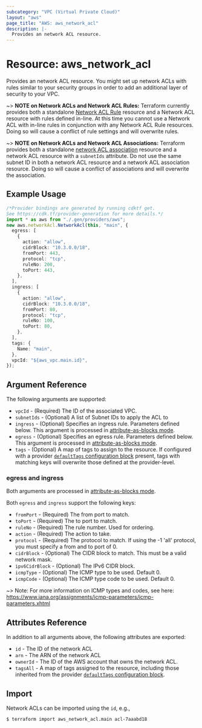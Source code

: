 ```yaml
---
subcategory: "VPC (Virtual Private Cloud)"
layout: "aws"
page_title: "AWS: aws_network_acl"
description: |-
  Provides an network ACL resource.
---
```


# Resource: aws\_network\_acl

Provides an network ACL resource. You might set up network ACLs with rules similar
to your security groups in order to add an additional layer of security to your VPC.

\~> **NOTE on Network ACLs and Network ACL Rules:** Terraform currently
provides both a standalone [Network ACL Rule](network_acl_rule.html) resource and a Network ACL resource with rules
defined in-line. At this time you cannot use a Network ACL with in-line rules
in conjunction with any Network ACL Rule resources. Doing so will cause
a conflict of rule settings and will overwrite rules.

\~> **NOTE on Network ACLs and Network ACL Associations:** Terraform provides both a standalone [network ACL association](network_acl_association.html)
resource and a network ACL resource with a `subnetIds` attribute. Do not use the same subnet ID in both a network ACL
resource and a network ACL association resource. Doing so will cause a conflict of associations and will overwrite the association.

## Example Usage

```typescript
/*Provider bindings are generated by running cdktf get.
See https://cdk.tf/provider-generation for more details.*/
import * as aws from "./.gen/providers/aws";
new aws.networkAcl.NetworkAcl(this, "main", {
  egress: [
    {
      action: "allow",
      cidrBlock: "10.3.0.0/18",
      fromPort: 443,
      protocol: "tcp",
      ruleNo: 200,
      toPort: 443,
    },
  ],
  ingress: [
    {
      action: "allow",
      cidrBlock: "10.3.0.0/18",
      fromPort: 80,
      protocol: "tcp",
      ruleNo: 100,
      toPort: 80,
    },
  ],
  tags: {
    Name: "main",
  },
  vpcId: "${aws_vpc.main.id}",
});

```

## Argument Reference

The following arguments are supported:

* `vpcId` - (Required) The ID of the associated VPC.
* `subnetIds` - (Optional) A list of Subnet IDs to apply the ACL to
* `ingress` - (Optional) Specifies an ingress rule. Parameters defined below.
  This argument is processed in [attribute-as-blocks mode](https://www.terraform.io/docs/configuration/attr-as-blocks.html).
* `egress` - (Optional) Specifies an egress rule. Parameters defined below.
  This argument is processed in [attribute-as-blocks mode](https://www.terraform.io/docs/configuration/attr-as-blocks.html).
* `tags` - (Optional) A map of tags to assign to the resource. If configured with a provider [`defaultTags` configuration block](https://registry.terraform.io/providers/hashicorp/aws/latest/docs#default_tags-configuration-block) present, tags with matching keys will overwrite those defined at the provider-level.

### egress and ingress

Both arguments are processed in [attribute-as-blocks mode](https://www.terraform.io/docs/configuration/attr-as-blocks.html).

Both `egress` and `ingress` support the following keys:

* `fromPort` - (Required) The from port to match.
* `toPort` - (Required) The to port to match.
* `ruleNo` - (Required) The rule number. Used for ordering.
* `action` - (Required) The action to take.
* `protocol` - (Required) The protocol to match. If using the -1 'all'
  protocol, you must specify a from and to port of 0.
* `cidrBlock` - (Optional) The CIDR block to match. This must be a
  valid network mask.
* `ipv6CidrBlock` - (Optional) The IPv6 CIDR block.
* `icmpType` - (Optional) The ICMP type to be used. Default 0.
* `icmpCode` - (Optional) The ICMP type code to be used. Default 0.

\~> Note: For more information on ICMP types and codes, see here: https://www.iana.org/assignments/icmp-parameters/icmp-parameters.xhtml

## Attributes Reference

In addition to all arguments above, the following attributes are exported:

* `id` - The ID of the network ACL
* `arn` - The ARN of the network ACL
* `ownerId` - The ID of the AWS account that owns the network ACL.
* `tagsAll` - A map of tags assigned to the resource, including those inherited from the provider [`defaultTags` configuration block](https://registry.terraform.io/providers/hashicorp/aws/latest/docs#default_tags-configuration-block).

## Import

Network ACLs can be imported using the `id`, e.g.,

```console
$ terraform import aws_network_acl.main acl-7aaabd18
```
